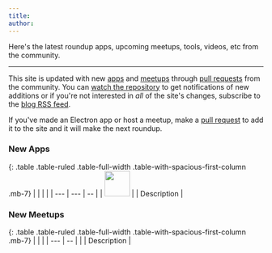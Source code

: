 ```yaml
---
title:
author:
---
```


Here's the latest roundup apps, upcoming meetups, tools, videos, etc from the community.

---

This site is updated with new [apps](http://electron.atom.io/apps) and [meetups](http://electron.atom.io/community) through [pull requests](https://github.com/electron/electron.atom.io/pulls) from the community. You can [watch the repository](https://github.com/electron/electron.atom.io) to get notifications of new additions or if you're not interested in _all_ of the site's changes, subscribe to the [blog RSS feed](http://electron.atom.io/feed.xml).

If you've made an Electron app or host a meetup, make a [pull request](https://github.com/electron/electron.atom.io) to add it to the site and it will make the next roundup.

### New Apps

{: .table .table-ruled .table-full-width .table-with-spacious-first-column .mb-7}
|     |     |    |
| --- | --- | -- |
| <img src="/images/apps/" width="50"> | []() | Description |


### New Meetups

{: .table .table-ruled .table-full-width .table-with-spacious-first-column .mb-7}
|     |    |
| --- | -- |
| []() | Description |
